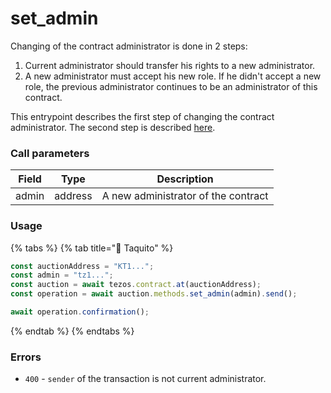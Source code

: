 # set\_admin

Changing of the contract administrator is done in 2 steps:

1. Current administrator should transfer his rights to a new administrator.
2. A new administrator must accept his new role. If he didn't accept a new role, the previous administrator continues to be an administrator of this contract.

This entrypoint describes the first step of changing the contract administrator. The second step is described [here](confirm\_admin.md).

### Call parameters

| Field | Type    | Description                         |
| ----- | ------- | ----------------------------------- |
| admin | address | A new administrator of the contract |

### Usage

{% tabs %}
{% tab title="🌮 Taquito" %}
```javascript
const auctionAddress = "KT1...";
const admin = "tz1...";
const auction = await tezos.contract.at(auctionAddress);
const operation = await auction.methods.set_admin(admin).send();

await operation.confirmation();
```
{% endtab %}
{% endtabs %}

### Errors

* `400` - `sender` of the transaction is not current administrator.
